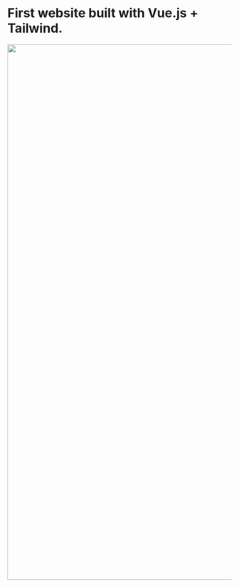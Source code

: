 # First website built with Vue.js + Tailwind.


<div align="center">
  <img src="https://ik.imagekit.io/irinavn2011/RealEstate.jpg?updatedAt=1687333283510" width="1200" height="auto"/>
</div>
